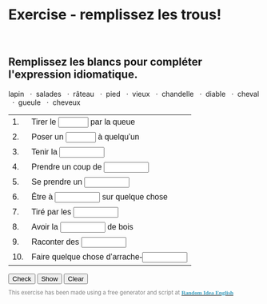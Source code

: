 <h1>Exercise - remplissez les trous!</h1>
<br>
<h2>Remplissez les blancs pour compléter l'expression idiomatique.</h2>

<div id="wordBox" class="wordbox" style="margin:10px 0;"><span class="optionWord">lapin</span> &nbsp; · &nbsp;<span class="optionWord">salades</span> &nbsp; · &nbsp;<span class="optionWord">râteau</span> &nbsp; · &nbsp;<span class="optionWord">pied</span> &nbsp; · &nbsp;<span class="optionWord">vieux</span> &nbsp; · &nbsp;<span class="optionWord">chandelle</span> &nbsp; · &nbsp;<span class="optionWord">diable</span> &nbsp; · &nbsp;<span class="optionWord">cheval</span> &nbsp; · &nbsp;<span class="optionWord">gueule</span> &nbsp; · &nbsp;<span class="optionWord">cheveux</span> &nbsp; </div>

<div style="font-family:arial;font-size:16px;"><table style="line-height:1.5;font-size:16;"><tbody>

<tr><td class="tdNumC">1.</td><td>Tirer le <input style="width:60;" class="textBoxC" type="text" id="ex0AnsBox0">  par la queue </td></tr>

<tr><td class="tdNumC">2.</td><td>Poser un <input style="width:60;" class="textBoxC" type="text" id="ex0AnsBox1">  à quelqu’un </td></tr>

<tr><td class="tdNumC">3.</td><td>Tenir la <input style="width:90;" class="textBoxC" type="text" id="ex0AnsBox2">  </td></tr>

<tr><td class="tdNumC">4.</td><td>Prendre un coup de <input style="width:90;" class="textBoxC" type="text" id="ex0AnsBox3">  </td></tr>

<tr><td class="tdNumC">5.</td><td>Se prendre un <input style="width:90;" class="textBoxC" type="text" id="ex0AnsBox4">  </td></tr>

<tr><td class="tdNumC">6.</td><td>Être à <input style="width:90;" class="textBoxC" type="text" id="ex0AnsBox5">  sur quelque chose </td></tr>

<tr><td class="tdNumC">7.</td><td>Tiré par les <input style="width:90;" class="textBoxC" type="text" id="ex0AnsBox6">  </td></tr>

<tr><td class="tdNumC">8.</td><td>Avoir la <input style="width:90;" class="textBoxC" type="text" id="ex0AnsBox7">  de bois </td></tr>

<tr><td class="tdNumC">9.</td><td>Raconter des <input style="width:90;" class="textBoxC" type="text" id="ex0AnsBox8">  </td></tr>

<tr><td class="tdNumC">10.</td><td>Faire quelque chose d’arrache-<input style="width:90;" class="textBoxC" type="text" id="ex0AnsBox9">  </td></tr></tbody></table></div>

<div style="margin:10px 0;">
<input type="button" class="buttonC" value="Check" onclick="checkAnsBoxAnswers(0)">
<input type="button" class="buttonC" value="Show" onclick="showAnsBoxAnswers(0)">
<input type="button" class="buttonC" value="Clear" onclick="clearAnsBoxAnswers(0)">
 <span id="messageArea0">
</span>
</div>
<div style="margin:10px 0;font-size:80%;color:gray;">
This exercise has been made using a free generator and script at <a href="http://random-idea-english.blogspot.com">
<span style="color:#3399bb;font-family:georgia;font-weight:bold;">
Random Idea English</span>
</a>
</div>
